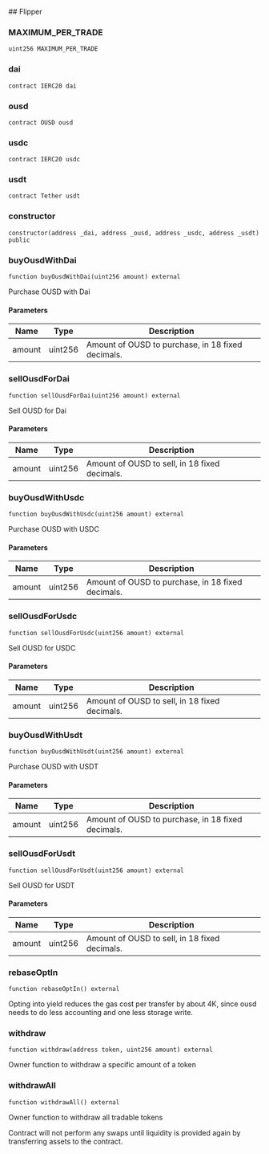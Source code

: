 ﻿﻿## Flipper


### MAXIMUM_PER_TRADE

```solidity
uint256 MAXIMUM_PER_TRADE
```

### dai

```solidity
contract IERC20 dai
```

### ousd

```solidity
contract OUSD ousd
```

### usdc

```solidity
contract IERC20 usdc
```

### usdt

```solidity
contract Tether usdt
```

### constructor

```solidity
constructor(address _dai, address _ousd, address _usdc, address _usdt) public
```







### buyOusdWithDai

```solidity
function buyOusdWithDai(uint256 amount) external
```

Purchase OUSD with Dai



#### Parameters

| Name | Type | Description |
| ---- | ---- | ----------- |
| amount | uint256 | Amount of OUSD to purchase, in 18 fixed decimals. |


### sellOusdForDai

```solidity
function sellOusdForDai(uint256 amount) external
```

Sell OUSD for Dai



#### Parameters

| Name | Type | Description |
| ---- | ---- | ----------- |
| amount | uint256 | Amount of OUSD to sell, in 18 fixed decimals. |


### buyOusdWithUsdc

```solidity
function buyOusdWithUsdc(uint256 amount) external
```

Purchase OUSD with USDC



#### Parameters

| Name | Type | Description |
| ---- | ---- | ----------- |
| amount | uint256 | Amount of OUSD to purchase, in 18 fixed decimals. |


### sellOusdForUsdc

```solidity
function sellOusdForUsdc(uint256 amount) external
```

Sell OUSD for USDC



#### Parameters

| Name | Type | Description |
| ---- | ---- | ----------- |
| amount | uint256 | Amount of OUSD to sell, in 18 fixed decimals. |


### buyOusdWithUsdt

```solidity
function buyOusdWithUsdt(uint256 amount) external
```

Purchase OUSD with USDT



#### Parameters

| Name | Type | Description |
| ---- | ---- | ----------- |
| amount | uint256 | Amount of OUSD to purchase, in 18 fixed decimals. |


### sellOusdForUsdt

```solidity
function sellOusdForUsdt(uint256 amount) external
```

Sell OUSD for USDT



#### Parameters

| Name | Type | Description |
| ---- | ---- | ----------- |
| amount | uint256 | Amount of OUSD to sell, in 18 fixed decimals. |


### rebaseOptIn

```solidity
function rebaseOptIn() external
```



Opting into yield reduces the gas cost per transfer by about 4K, since
ousd needs to do less accounting and one less storage write.



### withdraw

```solidity
function withdraw(address token, uint256 amount) external
```

Owner function to withdraw a specific amount of a token





### withdrawAll

```solidity
function withdrawAll() external
```

Owner function to withdraw all tradable tokens

Contract will not perform any swaps until liquidity is provided
again by transferring assets to the contract.



